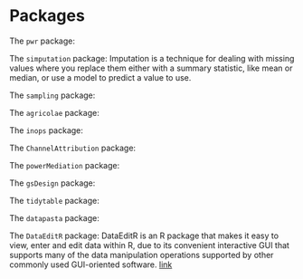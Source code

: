 # Packages 

The `pwr` package:  

The `simputation` package:
Imputation is a technique for dealing with missing values where you replace them either with a summary statistic, like mean or median, or use a model to predict a value to use.

The `sampling` package:  

The `agricolae` package:  

The `inops` package:  

The `ChannelAttribution` package:  

The `powerMediation` package:   

The `gsDesign` package:  

The `tidytable` package: 

The `datapasta` package: 

The `DataEditR` package: DataEditR is an R package that makes it easy to view, enter and edit data within R, due to its convenient interactive GUI that supports many of the data manipulation operations supported by other commonly used GUI-oriented software. [link](https://dillonhammill.github.io/DataEditR/)
